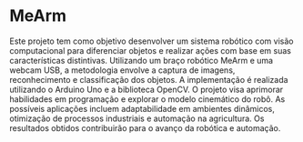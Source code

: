 # MeArm
Este projeto tem como objetivo
desenvolver um sistema robótico com visão computacional para
diferenciar objetos e realizar ações com base em suas
características distintivas. Utilizando um braço robótico MeArm
e uma webcam USB, a metodologia envolve a captura de
imagens, reconhecimento e classificação dos objetos. A
implementação é realizada utilizando o Arduino Uno e a
biblioteca OpenCV. O projeto visa aprimorar habilidades em
programação e explorar o modelo cinemático do robô. As
possíveis aplicações incluem adaptabilidade em ambientes
dinâmicos, otimização de processos industriais e automação na
agricultura. Os resultados obtidos contribuirão para o avanço da
robótica e automação.